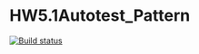 # HW5.1Autotest_Pattern
[![Build status](https://ci.appveyor.com/api/projects/status/ssy1dnq5ets2a1jq?svg=true)](https://ci.appveyor.com/project/NatalyaZinger/hw5-1autotest-pattern)
